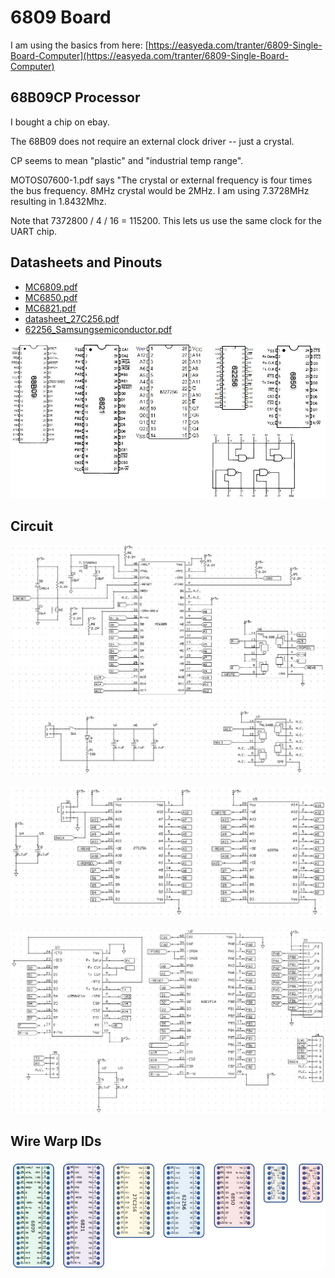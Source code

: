 
# 6809 Board

I am using the basics from here: [https://easyeda.com/tranter/6809-Single-Board-Computer](https://easyeda.com/tranter/6809-Single-Board-Computer)

## 68B09CP Processor

I bought a chip on ebay.

The 68B09 does not require an external clock driver -- just a crystal.

CP seems to mean "plastic" and "industrial temp range".

MOTOS07600-1.pdf says "The crystal or external frequency is four times the bus frequency. 8MHz crystal would be 2MHz. I am
using 7.3728MHz resulting in 1.8432Mhz. 

Note that 7372800 / 4 / 16 = 115200. This lets us use the same clock for the UART chip.

## Datasheets and Pinouts

  - [MC6809.pdf](MC6809.pdf)
  - [MC6850.pdf](MC6850.pdf)
  - [MC6821.pdf](MC6821.pdf)
  - [datasheet_27C256.pdf](datasheet_27C256.pdf)
  - [62256_Samsungsemiconductor.pdf](62256_Samsungsemiconductor.pdf)

![](media/pinouts.jpg)

## Circuit

![](media/CPU.jpg)

![](media/ROMRAM.jpg)

![](media/IO.jpg)

## Wire Warp IDs

![](media/wirewrap.jpg)
